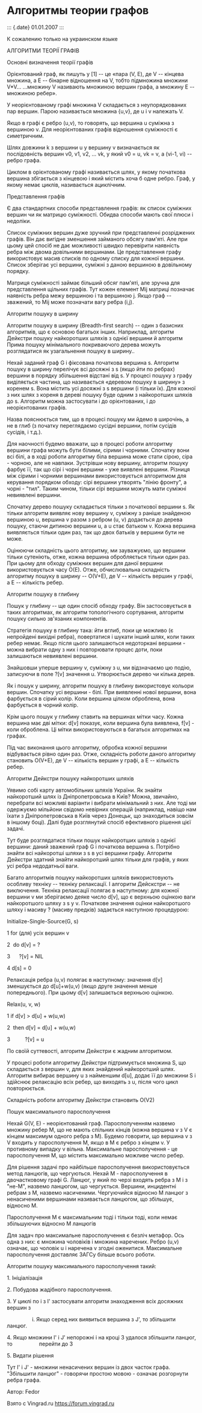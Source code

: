 Алгоритмы теории графов
=======================

::: {.date}
01.01.2007
:::

К сожалению только на украинском языке

АЛГОРИТМИ ТЕОРІЇ ГРАФІВ

Основні визначення теорії графів

Орієнтований граф, як пишуть у \[1\] -- це «пара (V, E), де V -- кінцева
множина, а E -- бінарне відношення на V, тобто підмножина множини
V\*V... ...множину V називають множиною вершин графа, а множину E --
множиною ребер».

У неорієнтованому графі множина V складається з неупорядкованих пар
вершин. Парою називається множина {u,v}, де u і v належать V.

Якщо в графі є ребро (u,v), то говорять, що вершина u суміжна з вершиною
v. Для неорієнтованих графів відношення суміжності є симетричним.

Шлях довжини k з вершини u у вершину v визначається як послідовність
вершин v0, v1, v2, ... vk, у який v0 = u, vk = v, а (vi-1, vi) -- ребро
графа.

Циклом в орієнтованому графі називається шлях, у якому початкова вершина
збігається з кінцевою і який містить хоча б одне ребро. Граф, у якому
немає циклів, називається ациклічним.

Представлення графів

Є два стандартних способи представлення графів: як список суміжних
вершин чи як матрицю суміжності. Обидва способи мають свої плюси і
недоліки.

Список суміжних вершин дуже зручний при представленні розріджених
графів. Він дає вигідне зменшення займаного обсягу пам\'яті. Але при
цьому цей спосіб не дає можливості швидко перевірити наявність ребра між
двома довільними вершинами. Це представлення графу використовує масив
списків по одному списку для кожної вершини. Список зберігає усі
вершини, суміжні з даною вершиною в довільному порядку.

Матриця суміжності займає більший обсяг пам\'яті, але зручна для
представлення щільних графів. Тут кожен елемент Mij матриці позначає
наявність ребра межу вершиною i та вершиною j. Якщо граф -- зважений, то
Mij може позначати вагу ребра (i,j).

Алгоритм пошуку в ширину

Алгоритм пошуку в ширину (Breadth-first search) -- один з базисних
алгоритмів, що є основою багатьох інших. Наприклад, алгоритм Дейкстри
пошуку найкоротших шляхів з однієї вершини й алгоритм Прима пошуку
мінімального покриваючого дерева можуть розглядатися як узагальнення
пошуку в ширину..

Нехай заданий граф G і фіксована початкова вершина s. Алгоритм пошуку в
ширину перелічує всі досяжні з s (якщо йти по ребрах) вершини в порядку
збільшення відстані від s. У процесі пошуку з графу виділяється частина,
що називається «деревом пошуку в ширину» з коренем s. Вона містить усі
досяжні з s вершини (і тільки їх). Для кожної з них шлях з кореня в
дереві пошуку буде одним з найкоротших шляхів до s. Алгоритм можна
застосувати і до орієнтованих, і до неорієнтованих графів.

Назва пояснюється тим, що в процесі пошуку ми йдемо в широчінь, а не в
глиб (з початку переглядаємо сусідні вершини, потім сусідів сусідів, і
т.д.).

Для наочності будемо вважати, що в процесі роботи алгоритму вершини
графа можуть бути білими, сірими і чорними. Спочатку вони всі білі, а в
ході роботи алгоритму біла вершина може стати сірою, сіра - чорною, але
не навпаки. Зустрівши нову вершину, алгоритм пошуку фарбує її, так що
сірі і чорні вершини - уже виявлені вершини. Різниця між сірими і
чорними вершинами використовується алгоритмом для керування порядком
обходу: сірі вершини утворять \"лінію фронту\", а чорні - \"тил\". Таким
чином, тільки сірі вершини можуть мати суміжні невиявлені вершини.

Спочатку дерево пошуку складається тільки з початкової вершини s. Як
тільки алгоритм виявляє нову вершину v, суміжну з раніше знайденою
вершиною u, вершина v разом з ребром (u, v) додається до дерева пошуку,
стаючи дитиною вершини u, а u стає батьком v. Кожна вершина виявляється
тільки один раз, так що двох батьків у вершини бути не може.

Оцінюючи складність цього алгоритму, ми зауважуємо, що вершини тільки
сутеніють, отже, кожна вершина обробляється тільки один раз. При цьому
для обходу суміжних вершин для даної вершини використовується часу O(E).
Отже, обчислювальна складність алгоритму пошуку в ширину -- O(V+E), де V
-- кількість вершин у графі, а E -- кількість ребер.

Алгоритм пошуку в глибину

Пошук у глибину -- ще один спосіб обходу графу. Він застосовується в
таких алгоритмах, як алгоритм топологічного сортування, алгоритм пошуку
сильно зв\'язаних компонентів.

Стратегія пошуку в глибину така: йти вглиб, поки це можливо (є
непройдені вихідні ребра), повертатися і шукати інший шлях, коли таких
ребер немає. Якщо після цього залишаються недоторкані вершини - можна
вибрати одну з них і повторювати процес доти, поки залишаються
невиявлені вершини.

Знайшовши уперше вершину v, суміжну з u, ми відзначаємо цю подію,
записуючи в поле ?\[v\] значення u. Утворюється дерево чи кілька дерев.

Як і пошук у ширину, алгоритм пошуку в глибину використовує кольори
вершин. Спочатку усі вершини - білі. При виявленні нової вершини, вона
фарбується в сірий колір. Коли вершина цілком оброблена, вона фарбується
в чорний колір.

Крім цього пошук у глибину ставить на вершинах мітки часу. Кожна вершина
має дві мітки: d\[v\] показує, коли вершина була виявлена, f\[v\] - коли
оброблена. Ці мітки використовуються в багатьох алгоритмах на графах.

Під час виконання цього алгоритму, обробка кожної вершини відбувається
рівно один раз. Отже, складність роботи даного алгоритму становить
O(V+E), де V -- кількість вершин у графі, а E -- кількість ребер.

Алгоритм Дейкстри пошуку найкоротших шляхів

Уявимо собі карту автомобільних шляхів України. Як знайти найкоротший
шлях із Дніпропетровська в Київ? Можна, звичайно, перебрати всі можливі
варіанти і вибрати мінімальний з них. Але тоді ми одержуємо мільйони
свідомо невірних операцій (наприклад, навіщо нам їхати з
Дніпропетровська в Київ через Донецьк, що знаходиться зовсім в іншому
боці). Далі буде розглянутий спосіб ефективного рішення цієї задачі.

Тут буде розглядатися тільки пошук найкоротших шляхів з однієї вершини:
даний зважений граф G і початкова вершина s. Потрібно знайти всі
найкоротші шляхи з s в усі вершини графу. Алгоритм Дейкстри здатний
знайти найкоротший шлях тільки для графів, у яких усі ребра недодатньої
ваги.

Багато алгоритмів пошуку найкоротших шляхів використовують особливу
техніку -- техніку релаксації. І алгоритм Дейскстри -- не виключення.
Техніка релаксації полягає в наступному: для кожної вершини v ми
зберігаємо деяке число d\[v\], що є верхньою оцінкою ваги найкоротшого
шляху з s у v. Початкове значення оцінки найкоротшого шляху і масиву ?
(масиву предків) задається наступною процедурою:

Initialize-Single-Source(G, s)

1 for (для) усіх вершин v

2  do d\[v\] = ?

3      ?\[v\] = NIL

4 d\[s\] = 0

Релаксація ребра (u,v) полягає в наступному: значення d\[v\] зменшується
до d\[u\]+w(u,v) (якщо друге значення менше попереднього). При цьому
d\[v\] залишається верхньою оцінкою.

Relax(u, v, w)

1 if d\[v\] \> d\[u\] + w(u,w)

2  then d\[v\] = d\[u\] + w(u,w)

3          ?\[v\] = u

По своїй суттевості, алгоритм Дейкстри є жадним алгоритмом.

У процесі роботи алгоритму Дейкстри підтримується множина S, що
складається з вершин v, для яких знайдений найкоротший шлях. Алгоритм
вибирає вершину u з найменшим d\[u\], додає її до множини S і здійснює
релаксацію всіх ребер, що виходять з u, після чого цикл повторюється.

Складність роботи алгоритму Дейкстри становить O(V2)

Пошук максимального паросполучення

Нехай G(V, E) - неорієнтований граф. Паросполученням назвемо множину
ребер M, що не мають спільних кінців (кожна вершина v з V є кінцем
максимум одного ребра з M). Будемо говорити, що вершина v з V входить у
паросполучення M, якщо в M є ребро з кінцем v. У противному випадку v
вільна. Максимальне паросполучення - це паросполучення M, що містить
максимально можливе число ребер.

Для рішення задачі про найбільше паросполучення використовується метод
ланцюгів, що чергуються. Нехай M - паросполучення в двочастковому графі
G. Ланцюг, у який по черзі входять ребра з M і з \"не-M\", назвемо
ланцюгом, що чергується. Вершини, инцидентні ребрам з M, назвемо
насиченими. Чергуючийся відносно M ланцюг з ненасиченими вершинами
називається ланцюгом, що збільшує, відносно M.

Паросполучення M є максимальним тоді і тільки тоді, коли немає
збільшуючих відносно M ланцюгів

Для задач про максимальне паросполучення є безліч метафор. Ось одна з
них: є множина чоловіків і множина наречених. Ребро (u,v) означає, що
чоловік u і наречена v згодні оженитися. Максимальне паросполучення
доставляє ЗАГСу більше всього роботи.

Алгоритм пошуку максимального паросполучення такий:

1\. Ініціалізація

2\. Побудова жадібного паросполучення.

3\. У циклі по i з I\' застосувати алгоритм знаходження всіх досяжних
вершин з

                 i. Якщо серед них виявиться вершина з J\', то збільшити
ланцюг.

4\. Якщо множини I\' і J\' непорожні і на кроці 3 удалося збільшити
ланцюг, то                  перейти до 3

5\. Видати рішення

Тут I\' і J\' - множини ненасичених вершин із двох часток графа.
\"Збільшити ланцюг\" - говорячи простою мовою - означає розгорнути ребра
графа.

Автор: Fedor

Взято с Vingrad.ru <https://forum.vingrad.ru>
